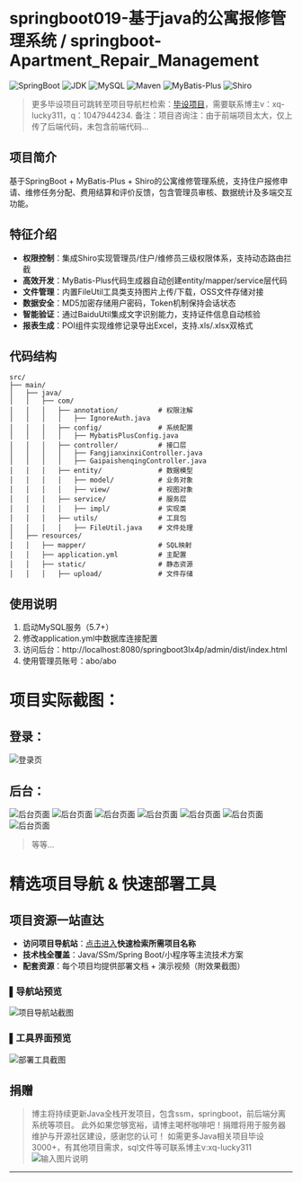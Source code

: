 # springboot019-基于java的公寓报修管理系统 / springboot-Apartment_Repair_Management

![SpringBoot](https://img.shields.io/badge/SpringBoot-2.7+-brightgreen)
![JDK](https://img.shields.io/badge/JDK-1.8+-blue)
![MySQL](https://img.shields.io/badge/MySQL-5.7+-teal)
![Maven](https://img.shields.io/badge/Maven-3.6+-red)
![MyBatis-Plus](https://img.shields.io/badge/MyBatis_Plus-3.5.0-blue)
![Shiro](https://img.shields.io/badge/Shiro-1.3.2-green)

> 更多毕设项目可跳转至项目导航栏检索：[毕设项目](http://sysadmin.3vfree.vip)，需要联系博主v：xq-lucky311，q：1047944234. 备注：项目咨询注：由于前端项目太大，仅上传了后端代码，未包含前端代码...

## 项目简介  
基于SpringBoot + MyBatis-Plus + Shiro的公寓维修管理系统，支持住户报修申请、维修任务分配、费用结算和评价反馈，包含管理员审核、数据统计及多端交互功能。

## 特征介绍  
- **权限控制**：集成Shiro实现管理员/住户/维修员三级权限体系，支持动态路由拦截  
- **高效开发**：MyBatis-Plus代码生成器自动创建entity/mapper/service层代码  
- **文件管理**：内置FileUtil工具类支持图片上传/下载，OSS文件存储对接  
- **数据安全**：MD5加密存储用户密码，Token机制保持会话状态  
- **智能验证**：通过BaiduUtil集成文字识别能力，支持证件信息自动核验  
- **报表生成**：POI组件实现维修记录导出Excel，支持.xls/.xlsx双格式  

## 代码结构
```
src/
├── main/
│   ├── java/
│   │   ├── com/
│   │   │   ├── annotation/          # 权限注解
│   │   │   │   ├── IgnoreAuth.java
│   │   │   ├── config/              # 系统配置
│   │   │   │   ├── MybatisPlusConfig.java
│   │   │   ├── controller/          # 接口层
│   │   │   │   ├── FangjianxinxiController.java
│   │   │   │   ├── GaipaishenqingController.java
│   │   │   ├── entity/              # 数据模型
│   │   │   │   ├── model/           # 业务对象
│   │   │   │   ├── view/            # 视图对象  
│   │   │   ├── service/             # 服务层
│   │   │   │   ├── impl/            # 实现类
│   │   │   ├── utils/               # 工具包
│   │   │   │   ├── FileUtil.java    # 文件处理
│   ├── resources/
│   │   ├── mapper/                  # SQL映射
│   │   ├── application.yml          # 主配置
│   │   ├── static/                  # 静态资源
│   │   │   ├── upload/              # 文件存储
```
## 使用说明
1. 启动MySQL服务（5.7+）
2. 修改application.yml中数据库连接配置
3. 访问后台：http://localhost:8080/springboot3lx4p/admin/dist/index.html
4. 使用管理员账号：abo/abo


# 项目实际截图：
## 登录：
![登录页](xx/login.png)

## 后台：
![后台页面](xx/suffix/1.png)
![后台页面](xx/suffix/2.png)
![后台页面](xx/suffix/3.png)
![后台页面](xx/suffix/4.png)
![后台页面](xx/suffix/5.png)
![后台页面](xx/suffix/6.png)
![后台页面](xx/suffix/7.png)

> 等等...

# 精选项目导航 & 快速部署工具
## 项目资源一站直达
- ​**访问项目导航站**：[点击进入](http://sysadmin.3vfree.vip)**快速检索所需项目名称**
- ​**技术栈全覆盖**：Java/SSm/Spring Boot/小程序等主流技术方案
- ​**配套资源**：每个项目均提供部署文档 + 演示视频（附效果截图）

### ▌导航站预览
![项目导航站截图](项目检索工具.png)

### ▌工具界面预览
![部署工具截图](一键部署工具.png)

## 捐赠
> 博主将持续更新Java全栈开发项目，包含ssm，springboot，前后端分离系统等项目。
> 此外如果您够宽裕，请博主喝杯咖啡吧！捐赠将用于服务器维护与开源社区建设，感谢您的认可！
> 如需更多Java相关项目毕设3000+，有其他项目需求，sql文件等可联系博主v:xq-lucky311
![输入图片说明](%E7%91%9E%E5%B9%B8%EF%BC%81%E7%91%9E%E5%B9%B8%EF%BC%81.png)
---
